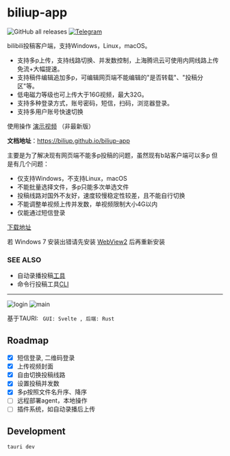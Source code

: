 # biliup-app
![GitHub all releases](https://img.shields.io/github/downloads/forgqi/Caution/total)
[![Telegram](https://img.shields.io/badge/Telegram-Group-blue.svg?logo=telegram)](https://t.me/+IkpIABHqy6U0ZTQ5)

bilibili投稿客户端，支持Windows，Linux，macOS。
* 支持多p上传，支持线路切换、并发数控制，上海腾讯云可使用内网线路上传免流+大幅提速。
* 支持稿件编辑追加多p，可编辑网页端不能编辑的"是否转载"、"投稿分区"等。 
* 低电磁力等级也可上传大于16G视频，最大32G。
* 支持多种登录方式，账号密码，短信，扫码，浏览器登录。
* 支持多用户账号快速切换

使用操作 [演示视频](https://www.zhihu.com/zvideo/1482481163700367361) （非最新版）

**文档地址**：<https://biliup.github.io/biliup-app>

主要是为了解决现有网页端不能多p投稿的问题，虽然现有b站客户端可以多p
但是有几个问题：
* 仅支持Windows，不支持Linux，macOS
* 不能批量选择文件，多p只能多次单选文件
* 投稿线路对国外不友好，速度较慢稳定性较差，且不能自行切换
* 不能调整单视频上传并发数，单视频限制大小4G以内
* 仅能通过短信登录

[下载地址](https://github.com/ForgQi/Caution/releases)

若 Windows 7 安装出错请先安装 [WebView2](https://developer.microsoft.com/zh-cn/microsoft-edge/webview2/#download-section)
后再重新安装
### SEE ALSO

* 自动录播投稿[工具](https://github.com/ForgQi/biliup)
* 命令行投稿工具[CLI](https://github.com/ForgQi/biliup-rs)
---
![login](.github/resource/login.png)
![main](.github/resource/main.png)

基于TAURI: ` GUI: Svelte , 后端: Rust`
## Roadmap
- [x] 短信登录, 二维码登录
- [x] 上传视频封面
- [x] 自由切换投稿线路
- [x] 设置投稿并发数
- [x] 多p按照文件名升序、降序
- [ ] 远程部署agent，本地操作
- [ ] 插件系统，如自动录播后上传

## Development
```bash
tauri dev
```
